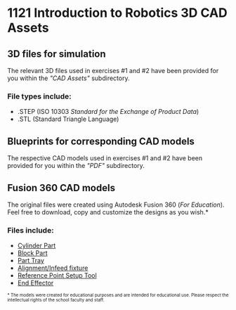 # 1121 Introduction to Robotics 3D CAD Assets
## 3D files for simulation
The relevant 3D files used in exercises #1 and #2 have been provided for you within the *"CAD Assets"* subdirectory.


### File types include:
* .STEP (ISO 10303 *Standard for the Exchange of Product Data*)
* .STL (Standard Triangle Language)


## Blueprints for corresponding CAD models
The respective CAD models used in exercises #1 and #2 have been provided for you within the *"PDF"* subdirectory.

## Fusion 360 CAD models
The original files were created using Autodesk Fusion 360 (*For Education*). Feel free to download, copy and customize the designs as you wish.*



### Files include:
* [Cylinder Part](https://a360.co/3pmQSv7)
* [Block Part](https://a360.co/3NmZcTH)
* [Part Tray](https://a360.co/3JyIhw6)
* [Alignment/Infeed fixture](https://a360.co/3NNyUKD)
* [Reference Point Setup Tool](https://a360.co/3PyeMhJ)
* [End Effector](https://a360.co/44fONAx)

<sup><sub>* The models were created for educational purposes and are intended for educational use. Please respect the intellectual rights of the school faculty and staff.</sub></sup>
